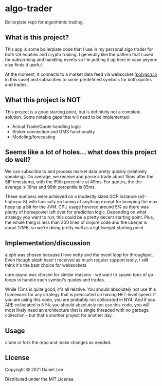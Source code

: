 # algo-trader

Boilerplate repo for algorithmic trading.

## What is this project?

This app is some boilerplate code that I use in my personal algo trader for both US equities and crypto trading. I generally like the pattern that I used for subscribing and handling events so I'm putting it up here in case anyone else finds it useful.

At the moment, it connects to a market data feed via websocket ([polygon.io](https://polygon.io/) in this case) and subscribes to some predefined symbols for both quotes and trades.

## What this project is NOT

This project is a good starting point, but is definitely not a complete solution. Some notable gaps that will need to be implemented:

* Actual Trade/Quote handling logic
* Broker connection and OMS functionality
* Modeling/forecasting

## Seems like a lot of holes... what does this project do well?

We can subscribe to and process market data pretty quickly (relatively speaking). On average, we receive and parse a trade about 15ms after the SIP timestamp, with the 99th percentile at 49ms. For quotes, the the average is 16ms and 99th percentile is 65ms.

These numbers were achieved on a modestly sized GCP instance (e2-highcpu-8) with basically no tuning of anything except for bumping the max heap up a bit for the JVM. CPU usage hovered around 5% so there was plenty of horsepower left over for prediction logic. Depending on what strategy you want to run, this could be a pretty decent starting point. Plus, the whole thing is less than 200 lines of clojure code and the uberjar is about 17MB, so we're doing pretty well as a lightweight starting point.

## Implementation/discussion

aleph was chosen because I love netty and the event loop for throughput. Even though aleph hasn't received as much regular support lately, I still think it's the best choice for websockets.

core.async was chosen for similar reasons - we want to spawn tons of go-loops to handle each symbol's quotes and trades.

While 15ms is quite good, it's all relative. You should absolutely not use this framework for any strategy that is predicated on having HFT-level speed. If you are using this code, you are probably not collocated in NY4. And if you ARE collocated in NY4, you should absolutely not use this code, you will most likely need an architecture that is single threaded with no garbage collection - but that's another project for another day.

## Usage

clone or fork the repo and make changes as needed.

## License

Copyright © 2021 Daniel Lee

Distributed under the MIT License.
